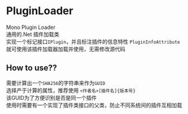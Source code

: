 # PluginLoader
Mono Plugin Loader    <br> 
通用的.Net 插件加载类 <br>
实现一个标记接口`IPlugin`，并且标注插件的信息特性 `PluginInfoAttribute` <br>
就可使用该插件加载器加载并使用，无需修改源代码 <br>
## How to use??  
需要计算出一个`SHA256`的字符串来作为`GUID`<br>
选择产于计算的属性，推荐使用 `<作者名>[插件名]{版本号}`<br>
该GUID为了方便识别是否是同一个插件<br>
使用时需要有一个实现了插件类接口的父类，防止不同系统间的插件互相加载<br>
